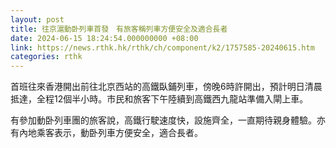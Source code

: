 ```yaml
---
layout: post
title: 往京滬動卧列車首發　有旅客稱列車方便安全及適合長者
date: 2024-06-15 18:24:54.000000000 +08:00
link: https://news.rthk.hk/rthk/ch/component/k2/1757585-20240615.htm
categories: rthk
---
```


首班往來香港開出前往北京西站的高鐵臥鋪列車，傍晚6時許開出，預計明日清晨抵達，全程12個半小時。市民和旅客下午陸續到高鐵西九龍站準備入閘上車。

有參加動卧列車團的旅客說，高鐵行駛速度快，設施齊全，一直期待親身體驗。亦有內地乘客表示，動卧列車方便安全，適合長者。
